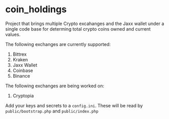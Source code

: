 # coin_holdings

Project that brings multiple Crypto excahanges and the Jaxx wallet under a single code base for determing total crypto coins owned and current values. 

The following exchanges are currently supported:
1. Bittrex
2. Kraken
3. Jaxx Wallet
4. Coinbase
5. Binance

The following exchanges are being worked on:
1. Cryptopia

Add your keys and secrets to a `config.ini`. These will be read by `public/bootstrap.php` and `public/index.php`
